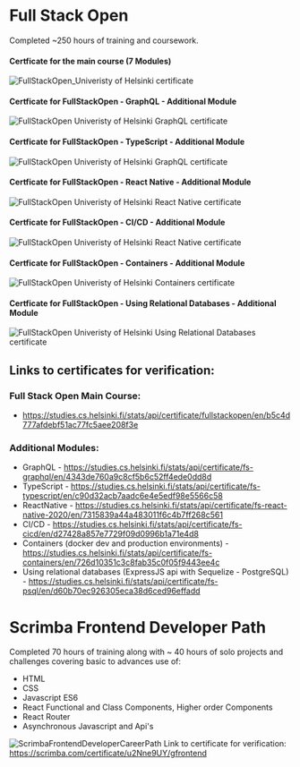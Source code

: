 # Full Stack Open
Completed ~250 hours of training and coursework.

#### Certficate for the main course (7 Modules)
![FullStackOpen_Univeristy of Helsinki certificate](https://github.com/igMike-V/Certifications/blob/3f6d5c54a649bbf4858ec8e560a1cc06e5c59595/FullStackOpen_7ECTS_Certificate.jpg)
#### Certficate for FullStackOpen - GraphQL - Additional Module
![FullStackOpen Univeristy of Helsinki GraphQL certificate ](https://github.com/igMike-V/Certifications/blob/main/FSOcertificate-graphql.png)
#### Certficate for FullStackOpen - TypeScript - Additional Module
![FullStackOpen Univeristy of Helsinki GraphQL certificate ](https://github.com/igMike-V/Certifications/blob/main/FSOcertificate-typescript.png)
#### Certficate for FullStackOpen - React Native - Additional Module
![FullStackOpen Univeristy of Helsinki React Native certificate ](https://github.com/igMike-V/Certifications/blob/main/FSOcertificate-ReactNative.png)
#### Certficate for FullStackOpen - CI/CD - Additional Module
![FullStackOpen Univeristy of Helsinki React Native certificate ](https://github.com/igMike-V/Certifications/blob/main/FSOcertificate-cicd.png)
#### Certficate for FullStackOpen - Containers - Additional Module
![FullStackOpen Univeristy of Helsinki Containers certificate ](https://github.com/igMike-V/Certifications/blob/main/FSOcertificate-Containers.png)
#### Certficate for FullStackOpen - Using Relational Databases - Additional Module
![FullStackOpen Univeristy of Helsinki Using Relational Databases certificate ](https://github.com/igMike-V/Certifications/blob/main/FSOcertificate-psql.png)

## Links to certificates for verification:

### Full Stack Open Main Course:

- https://studies.cs.helsinki.fi/stats/api/certificate/fullstackopen/en/b5c4d777afdebf51ac77fc5aee208f3e

### Additional Modules:

- GraphQL - https://studies.cs.helsinki.fi/stats/api/certificate/fs-graphql/en/4343de760a9c8cf5b6c52ff4ede0dd8d
- TypeScript - https://studies.cs.helsinki.fi/stats/api/certificate/fs-typescript/en/c90d32acb7aadc6e4e5edf98e5566c58
- ReactNative - https://studies.cs.helsinki.fi/stats/api/certificate/fs-react-native-2020/en/7315839a44a483011f6c4b7ff268c561
- CI/CD - https://studies.cs.helsinki.fi/stats/api/certificate/fs-cicd/en/d27428a857e7729f09d0996b1a71e4d8
- Containers (docker dev and production environments) - https://studies.cs.helsinki.fi/stats/api/certificate/fs-containers/en/726d10351c3c8fab35c0f05f9443ee4c
- Using relational databases (ExpressJS api with Sequelize - PostgreSQL) - https://studies.cs.helsinki.fi/stats/api/certificate/fs-psql/en/d60b70ec926305eca38d6ced96effadd

# Scrimba Frontend Developer Path
Completed 70 hours of training along with ~ 40 hours of solo projects and challenges covering basic to advances use of:
- HTML
- CSS
- Javascript ES6
- React Functional and Class Components, Higher order Components
- React Router
- Asynchronous Javascript and Api's

![ScrimbaFrontendDeveloperCareerPath](https://github.com/igMike-V/Certifications/blob/3f6d5c54a649bbf4858ec8e560a1cc06e5c59595/ScrimbaFrontendDeveloperCareerPath.jpg)
Link to certificate for verification: https://scrimba.com/certificate/u2Nne9UY/gfrontend
